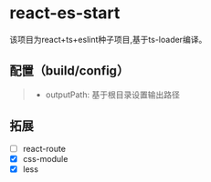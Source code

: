 # react-es-start
该项目为react+ts+eslint种子项目,基于ts-loader编译。

## 配置（build/config）
> * outputPath: 基于根目录设置输出路径

## 拓展
- [ ] react-route
- [x] css-module
- [x] less
